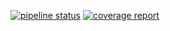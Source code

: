 [![pipeline status](https://gitlab.gridsum.com/zeta/dev/datastudio/xfinder/badges/develop/pipeline.svg)](https://gitlab.gridsum.com/zeta/dev/datastudio/xfinder/-/commits/develop)
[![coverage report](https://gitlab.gridsum.com/zeta/dev/datastudio/xfinder/badges/develop/coverage.svg)](https://gitlab.gridsum.com/zeta/dev/datastudio/xfinder/-/commits/develop)